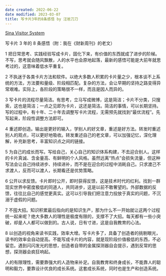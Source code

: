 ```yaml
---
date created: 2022-06-22
date modified: 2023-03-07
title: 写卡片3年的8条感悟 by 汪爸刀刀
---
```


[Sina Visitor System](https://weibo.com/1656667652/KvdESpS7p?from=page_1005051656667652_profile&wvr=6&mod=weibotime&type=comment#_rnd1630046541357)

写卡片 3 年的 8 条感悟（附：我在《财新周刊》的老文）

1 把日常思考、实践经验写成卡片，固化下来，有价值的东西就成了进步的阶梯。不写，思考就会随风飘散，人的水平也会原地起落，最新的感悟可能是大前年就思考过的，这意味着低水平重复。

2 不执迷于各类卡片方法和软件。以绝大多数人积累的卡片量之少，根本谈不上系统的方法，方法要和量级、阶段相匹配。复杂的方法，会让早期的坚持之路变得异常艰难。实际上，各阶段的策略很不一样，而且是因人而异的。

3 写卡片的流程尽量简洁。有思考，立马写成微博，这是简洁；卡片不分类，只搜索，这也是简洁；一点之见即为卡片，这还是简洁。简洁的事情，可以长期坚持。写的过程中，有十年、二十年去调整写卡片流程，无需预先就找到“最优流程”。先写起来，阶段性调整方法即可。

4 重述即创造。输出是更好的输入，学别人的好文章，重述是好方法。转发时重述别人的观点，可以更好地吸收。转发重述自己的老文章，可以加强记忆，深化理解，补充新思考，丰富知识点之间的链接。

5 为自己的成长而写。写给自己，关心自己的知识体系构建，不去迎合别人。这样的卡片真诚、含金量高、有鲜明的个人风格。虽然远离“热点”会损失流量，但这种写法会让自己持续进步、持续进补，而不是在迎合的过程中消耗自己。只求渡己不求渡人，反而可以渡人，长期看还是优势策略。

6 公开以求反馈。卡片即时公开，即时获得反馈，这是技术时代的红利。找到一群现实世界中密度极低的同道人，共同进步，这是以前不敢奢望的。外部数据的反馈，往往比自己的感觉更真实。这可以引导我们把注意力投放于真实的问题，不沉溺于虚假的问题。

7 不囤大招。知识积累最后指向的是知识生产，那为什么不一开始就让这两个过程统一起来呢？绝大多数人的理性是极度有限的，支撑不了大招。每天都有一些小突破，却是人人都可以做到的。古人说，日有寸进，这是自我教育的心法。

8 以创造的视角来读书实践，效率大增。写卡片多了，具备了创造者的挑剔眼光，读书的效率会自动提高。不能写成卡片的内容，就是现阶段价值极低的东西，不必留恋。遇到闪闪发光的思想，创造者自带的金属探测器自会提示，遇到反常的思想，探测器会疯狂响起。

人的有限理性，需要靠强大的人造物来补足。自我教育和终身成长，不能靠人的聪明和毅力，要靠设计优良的成长系统。这套成长系统，同时也是生产和创造系统。
